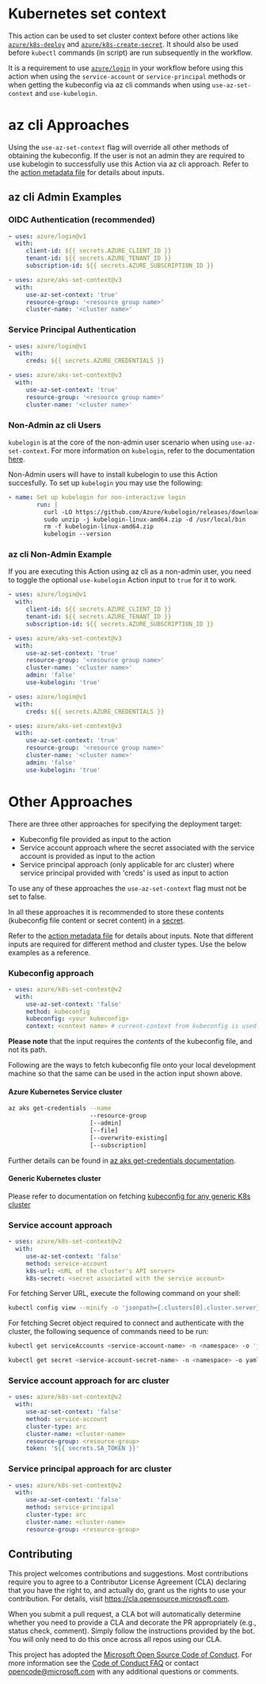 # Kubernetes set context

This action can be used to set cluster context before other actions like [`azure/k8s-deploy`](https://github.com/Azure/k8s-deploy/tree/master) and [`azure/k8s-create-secret`](https://github.com/Azure/k8s-create-secret/tree/master). It should also be used before `kubectl` commands (in script) are run subsequently in the workflow.

It is a requirement to use [`azure/login`](https://github.com/Azure/login/tree/master) in your workflow before using this action when using the `service-account` or `service-principal` methods or when getting the kubeconfig via az cli commands when using `use-az-set-context` and `use-kubelogin`.

# az cli Approaches

Using the `use-az-set-context` flag will override all other methods of obtaining the kubeconfig. If the user is not an admin they are required to use kubelogin to successfully use this Action via az cli approach. Refer to the [action metadata file](./action.yml) for details about inputs.

## az cli Admin Examples
### OIDC Authentication (recommended)

```yaml
- uses: azure/login@v1
  with:
     client-id: ${{ secrets.AZURE_CLIENT_ID }}
     tenant-id: ${{ secrets.AZURE_TENANT_ID }}
     subscription-id: ${{ secrets.AZURE_SUBSCRIPTION_ID }}

- uses: azure/aks-set-context@v3
  with:
     use-az-set-context: 'true'
     resource-group: '<resource group name>'
     cluster-name: '<cluster name>'
```

### Service Principal Authentication

```yaml
- uses: azure/login@v1
  with:
     creds: ${{ secrets.AZURE_CREDENTIALS }}

- uses: azure/aks-set-context@v3
  with:
     use-az-set-context: 'true'
     resource-group: '<resource group name>'
     cluster-name: '<cluster name>'
```

### Non-Admin az cli Users
`kubelogin` is at the core of the non-admin user scenario when using `use-az-set-context`. For more information on `kubelogin`, refer to the documentation [here](https://github.com/Azure/kubelogin). 

Non-Admin users will have to install kubelogin to use this Action succesfully. To set up `kubelogin` you may use the following:
```yaml
- name: Set up kubelogin for non-interactive login
        run: |
          curl -LO https://github.com/Azure/kubelogin/releases/download/v0.0.9/kubelogin-linux-amd64.zip
          sudo unzip -j kubelogin-linux-amd64.zip -d /usr/local/bin
          rm -f kubelogin-linux-amd64.zip
          kubelogin --version
```

### az cli Non-Admin Example

If you are executing this Action using az cli as a non-admin user, you need to toggle the optional `use-kubelogin` Action input to `true` for it to work.

```yaml
- uses: azure/login@v1
  with:
     client-id: ${{ secrets.AZURE_CLIENT_ID }}
     tenant-id: ${{ secrets.AZURE_TENANT_ID }}
     subscription-id: ${{ secrets.AZURE_SUBSCRIPTION_ID }}

- uses: azure/aks-set-context@v3
  with:
     use-az-set-context: 'true'
     resource-group: '<resource group name>'
     cluster-name: '<cluster name>'
     admin: 'false'
     use-kubelogin: 'true'
```

```yaml
- uses: azure/login@v1
  with:
     creds: ${{ secrets.AZURE_CREDENTIALS }}

- uses: azure/aks-set-context@v3
  with:
     use-az-set-context: 'true'
     resource-group: '<resource group name>'
     cluster-name: '<cluster name>'
     admin: 'false'
     use-kubelogin: 'true'
```

# Other Approaches
There are three other approaches for specifying the deployment target:

-  Kubeconfig file provided as input to the action
-  Service account approach where the secret associated with the service account is provided as input to the action
-  Service principal approach (only applicable for arc cluster) where service principal provided with 'creds' is used as input to action

 To use any of these approaches the `use-az-set-context` flag must not be set to false.

In all these approaches it is recommended to store these contents (kubeconfig file content or secret content) in a [secret](https://docs.github.com/en/actions/security-guides/encrypted-secrets/).

Refer to the [action metadata file](./action.yml) for details about inputs. Note that different inputs are required for different method and cluster types. Use the below examples as a reference.

### Kubeconfig approach

```yaml
- uses: azure/k8s-set-context@v2
  with:
     use-az-set-context: 'false'
     method: kubeconfig
     kubeconfig: <your kubeconfig>
     context: <context name> # current-context from kubeconfig is used as default
```

**Please note** that the input requires the _contents_ of the kubeconfig file, and not its path.

Following are the ways to fetch kubeconfig file onto your local development machine so that the same can be used in the action input shown above.

#### Azure Kubernetes Service cluster

```bash
az aks get-credentials --name
                       --resource-group
                       [--admin]
                       [--file]
                       [--overwrite-existing]
                       [--subscription]
```

Further details can be found in [az aks get-credentials documentation](https://docs.microsoft.com/en-us/cli/azure/aks?view=azure-cli-latest#az-aks-get-credentials).

#### Generic Kubernetes cluster

Please refer to documentation on fetching [kubeconfig for any generic K8s cluster](https://kubernetes.io/docs/concepts/configuration/organize-cluster-access-kubeconfig/)

### Service account approach

```yaml
- uses: azure/k8s-set-context@v2
  with:
     use-az-set-context: 'false'
     method: service-account
     k8s-url: <URL of the cluster's API server>
     k8s-secret: <secret associated with the service account>
```

For fetching Server URL, execute the following command on your shell:

```bash
kubectl config view --minify -o 'jsonpath={.clusters[0].cluster.server}'
```

For fetching Secret object required to connect and authenticate with the cluster, the following sequence of commands need to be run:

```bash
kubectl get serviceAccounts <service-account-name> -n <namespace> -o 'jsonpath={.secrets[*].name}'

kubectl get secret <service-account-secret-name> -n <namespace> -o yaml
```

### Service account approach for arc cluster

```yaml
- uses: azure/k8s-set-context@v2
  with:
     use-az-set-context: 'false'
     method: service-account
     cluster-type: arc
     cluster-name: <cluster-name>
     resource-group: <resource-group>
     token: '${{ secrets.SA_TOKEN }}'
```

### Service principal approach for arc cluster

```yaml
- uses: azure/k8s-set-context@v2
  with:
     use-az-set-context: 'false'
     method: service-principal
     cluster-type: arc
     cluster-name: <cluster-name>
     resource-group: <resource-group>
```

## Contributing

This project welcomes contributions and suggestions. Most contributions require you to agree to a
Contributor License Agreement (CLA) declaring that you have the right to, and actually do, grant us
the rights to use your contribution. For details, visit https://cla.opensource.microsoft.com.

When you submit a pull request, a CLA bot will automatically determine whether you need to provide
a CLA and decorate the PR appropriately (e.g., status check, comment). Simply follow the instructions
provided by the bot. You will only need to do this once across all repos using our CLA.

This project has adopted the [Microsoft Open Source Code of Conduct](https://opensource.microsoft.com/codeofconduct/).
For more information see the [Code of Conduct FAQ](https://opensource.microsoft.com/codeofconduct/faq/) or
contact [opencode@microsoft.com](mailto:opencode@microsoft.com) with any additional questions or comments.
